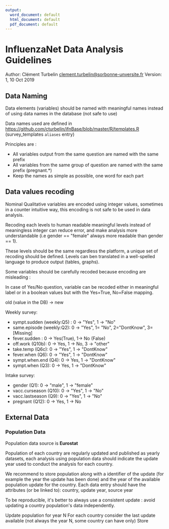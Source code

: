 ```yaml
---
output:
  word_document: default
  html_document: default
  pdf_document: default
---
```

# InfluenzaNet Data Analysis Guidelines

Author: Clément Turbelin <clement.turbelin@sorbonne-unversite.fr>
Version: 1, 10 Oct 2019

## Data Naming

Data elements (variables) should be named with meaningful names instead of using data names in the database (not safe to use)

Data names used are defined in https://github.com/cturbelin/ifnBase/blob/master/R/templates.R (survey_templates `aliases` entry)

Principles are :
 - All variables output from the same question are named with the same prefix
 - All variables from the same group of question are named with the same prefix (pregnant.*)
 - Keep the names as simple as possible, one word for each part

## Data values recoding

Nominal Qualitative variables are encoded using integer values, sometimes in a counter intuitive way, this encoding is not safe to be used in data analysis.

Recoding each levels to human readable meaningful levels instead of meaningless integer can reduce error, and make analysis more understandable (i.e gender == "female" always more readable than gender == 1). 

These levels should be the same regardless the platform, a unique set of recoding should be defined. Levels can ben translated in a well-spelled language to produce output (tables, graphs).

Some variables should be carefully recoded because encoding are misleading :

In case of Yes/No question, variable can be recoded either in meaningful label or in a boolean values but with the Yes=True, No=False mapping.

old (value in the DB) -> new

Weekly survey:

- sympt.sudden (weekly:Q5) : 0 -> "Yes", 1 -> "No"
- same.episode (weekly:Q2): 0 -> "Yes", 1= "No", 2="DontKnow", 3=[Missing]
- fever.sudden : 0 -> Yes(True), 1-> No (False)
- off.work (Q10b): 0 -> Yes, 1 -> No, 3 -> "other"
- take.temp (Q6c): 0 -> "Yes", 1 -> "DontKnow"
- fever.when (Q6): 0 -> "Yes", 1 -> "DontKnow"
- sympt.when.end (Q4): 0 -> Yes, 1 -> "DontKnow"
- sympt.when (Q3): 0 -> Yes, 1 -> "DontKnow"


Intake survey:

- gender (Q1): 0 -> "male", 1 -> "female"
- vacc.curseason (Q10): 0 -> "Yes", 1 -> "No"
- vacc.lastseason (Q9): 0 -> "Yes", 1 -> "No"
- pregnant (Q12): 0 -> Yes, 1 -> No

## External Data

### Population Data
 Population data source is **Eurostat**

Population of each country are regularly updated and published as yearly datasets, each analysis using population data should indicate the update year used to conduct the analysis for each country.

We recommend to store population along with a identifier of the update (for example the year the update has been done) and the year of the available population update for the country.
Each data entry should have the attributes (or be linked to): country, update year, source year

To be reproducible, it's better to always use a consistent update : avoid updating a country population's data independently. 

Update population for year N
 For each country consider the last update available (not always the year N, some country can have only)
 Store
